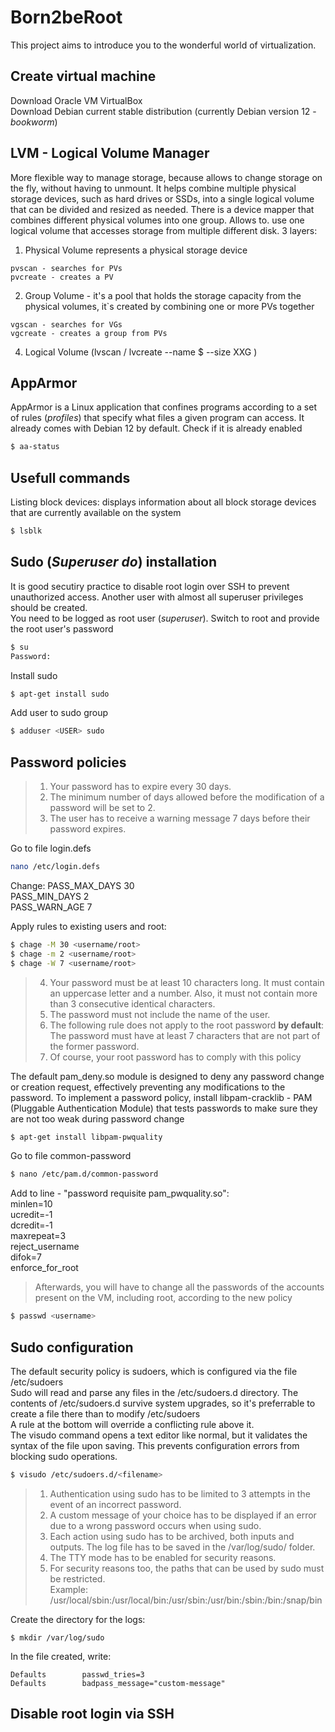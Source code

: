 # Born2beRoot
This project aims to introduce you to the wonderful world of virtualization.

## Create virtual machine
Download Oracle VM VirtualBox <br>
Download Debian current stable distribution (currently Debian version 12 - _bookworm_)

## LVM - Logical Volume Manager
More flexible way to manage storage, because allows to change storage on the fly, without having to unmount. It helps combine multiple physical storage devices, such as hard drives or SSDs, into a single logical volume that can be divided and resized as needed.
There is a device mapper that combines different physical volumes into one group. Allows to. use one logical volume that accesses storage from multiple different disk.
3 layers:
1. Physical Volume represents a physical storage device
```
pvscan - searches for PVs
pvcreate - creates a PV
```
2. Group Volume - it's a pool that holds the storage capacity from the physical volumes, it`s created by combining one or more PVs together
```
vgscan - searches for VGs
vgcreate - creates a group from PVs
```
4. Logical Volume (lvscan / lvcreate --name $<name> --size XXG <VG>)


## AppArmor
AppArmor is a Linux application that confines programs according to a set of rules (_profiles_) that specify what files a given program can access. It already comes with Debian 12 by default.
Check if it is already enabled
```bash
$ aa-status
```

## Usefull commands

Listing block devices: displays information about all block storage devices that are currently available on the system
```bash
$ lsblk
```

## Sudo (_Superuser do_) installation

It is good secutiry practice to disable root login over SSH to prevent unauthorized access. Another user with almost all superuser privileges should be created. <br>
You need to be logged as root user (_superuser_). Switch to root and provide the root user's password
```bash
$ su
Password:
```
Install sudo 
```bash
$ apt-get install sudo
```
Add user to sudo group
```bash
$ adduser <USER> sudo
```

## Password policies

> 1. Your password has to expire every 30 days.
> 2. The minimum number of days allowed before the modification of a password will be set to 2.
> 3. The user has to receive a warning message 7 days before their password expires.

Go to file login.defs
```bash
nano /etc/login.defs
```
Change: PASS_MAX_DAYS 30 <br>
PASS_MIN_DAYS 2 <br>
PASS_WARN_AGE 7

Apply rules to existing users and root:
```bash
$ chage -M 30 <username/root>
$ chage -m 2 <username/root>
$ chage -W 7 <username/root>
```

> 4. Your password must be at least 10 characters long. It must contain an uppercase letter and a number. Also, it must not contain more than 3 consecutive identical characters.
> 5. The password must not include the name of the user.
> 6. The following rule does not apply to the root password **by default**: The password must have at least 7 characters that are not part of the former password.
> 7. Of course, your root password has to comply with this policy

The default pam_deny.so module is designed to deny any password change or creation request, effectively preventing any modifications to the password. To implement a password policy, install libpam-cracklib - PAM (Pluggable Authentication Module) that tests passwords to make sure they are not too weak during password change
```bash
$ apt-get install libpam-pwquality
```
Go to file common-password
```bash
$ nano /etc/pam.d/common-password
```
Add to line - "password requisite pam_pwquality.so": <br> 
minlen=10 <br>
ucredit=-1 <br>
dcredit=-1 <br>
maxrepeat=3 <br>
reject_username <br>
difok=7 <br>
enforce_for_root <br>

> Afterwards, you will have to change all the passwords of the accounts present on the VM, including root, according to the new policy
```bash
$ passwd <username>
```

## Sudo configuration
The default security policy is sudoers, which is configured via the file /etc/sudoers <br>
Sudo will read and parse any files in the /etc/sudoers.d directory. The contents of /etc/sudoers.d survive system upgrades, so it's preferrable to create a file there than to modify /etc/sudoers <br>
A rule at the bottom will override a conflicting rule above it. <br>
The visudo command opens a text editor like normal, but it validates the syntax of the file upon saving. This prevents configuration errors from blocking sudo operations.
```bash
$ visudo /etc/sudoers.d/<filename>
```
> 1. Authentication using sudo has to be limited to 3 attempts in the event of an incorrect password.<br>
> 2. A custom message of your choice has to be displayed if an error due to a wrong password occurs when using sudo.<br>
> 3. Each action using sudo has to be archived, both inputs and outputs. The log file has to be saved in the /var/log/sudo/ folder.<br>
> 4. The TTY mode has to be enabled for security reasons.<br>
> 5. For security reasons too, the paths that can be used by sudo must be restricted.<br>
> Example: /usr/local/sbin:/usr/local/bin:/usr/sbin:/usr/bin:/sbin:/bin:/snap/bin

Create the directory for the logs:
```
$ mkdir /var/log/sudo
```
In the file created, write:
```
Defaults        passwd_tries=3
Defaults        badpass_message="custom-message"
```

## Disable root login via SSH
